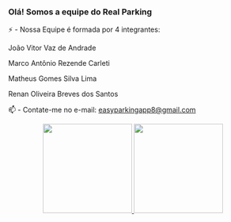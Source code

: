 ### Olá! Somos a equipe do Real Parking
⚡ - Nossa Equipe é formada por 4 integrantes:
      <p>João Vitor Vaz de Andrade</p>
     <p> Marco Antônio Rezende Carleti</p>
     <p> Matheus Gomes Silva Lima</p>
      <p>Renan Oliveira Breves dos Santos</p>
📫 - Contate-me no e-mail: easyparkingapp8@gmail.com
     
<div align=center>
  <a href="https://github.com/RealPrking">
  <img height="180em" src="https://github-readme-stats.vercel.app/api?username=RealParking&show_icons=true&theme=midnight-purple&include_all_commits=true&count_private=true"/>
  <img height="180em" src="https://github-readme-stats.vercel.app/api/top-langs/?username=RealParking&layout=compact&langs_count=7&theme=midnight-purple"/>
</div>
